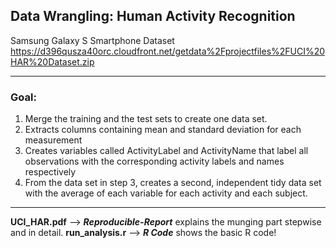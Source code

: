 ## Data Wrangling: Human Activity Recognition

 Samsung Galaxy S Smartphone Dataset
https://d396qusza40orc.cloudfront.net/getdata%2Fprojectfiles%2FUCI%20HAR%20Dataset.zip
***

### Goal:
1. Merge the training and the test sets to create one data set.
2. Extracts columns containing mean and standard deviation for each measurement
3. Creates variables called ActivityLabel and ActivityName that label all observations with the corresponding activity labels and names respectively
4. From the data set in step 3, creates a second, independent tidy data set with the average of each variable for each activity and each subject.

*****

**UCI_HAR.pdf** --> **_Reproducible-Report_** explains the munging part stepwise and in detail.
**run_analysis.r** --> **_R Code_** shows the basic R code!
